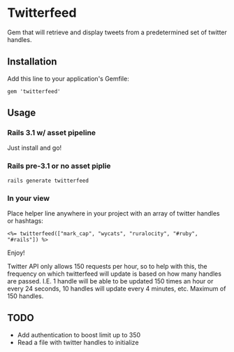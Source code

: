 # Twitterfeed

Gem that will retrieve and display tweets from a predetermined set of twitter handles. 

## Installation

Add this line to your application's Gemfile:

    gem 'twitterfeed'


## Usage

### Rails 3.1 w/ asset pipeline

Just install and go!

### Rails pre-3.1 or no asset piplie

    rails generate twitterfeed

### In your view

Place helper line anywhere in your project with an array of twitter handles or hashtags:

    <%= twitterfeed(["mark_cap", "wycats", "ruralocity", "#ruby", "#rails"]) %>

Enjoy!

Twitter API only allows 150 requests per hour, so to help with this, the frequency on which twitterfeed will update is based on how many handles are passed. I.E. 1 handle will be able to be updated 150 times an hour or every 24 seconds, 10 handles will update every 4 minutes, etc. Maximum of 150 handles. 

## TODO

- Add authentication to boost limit up to 350
- Read a file with twitter handles to initialize
